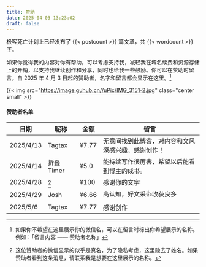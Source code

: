 ```yaml
---
title: 赞助
date: 2025-04-03 13:23:02
draft: false
---
```


极客死亡计划上已经发布了 {{< postcount >}} 篇文章，共 {{< wordcount >}} 字。

如果你觉得我的内容对你有帮助，可以考虑支持我，减轻我在域名续费和资源存储上的开销，以支持我继续创作和分享，同时也给我一些鼓励。你可以在赞助时留言，自 2025 年 4 月 3 日起的赞助者，名字和留言都会显示在这里。[^2]

{{< img src="https://image.guhub.cn//uPic/IMG_3151-2.jpg" class="center small" >}}

#### 赞助者名单

| 日期        | 昵称       | 金额    | 留言                        |
| --------- | -------- | ----- | ------------------------- |
| 2025/4/13 | Tagtax   | ¥7.77 | 无意间找到此博客，对内容和文风深感兴趣，感谢创作！ |
| 2025/4/14 | 折叠 Timer | ¥5.0  | 能持续写作很厉害，希望以后能看到博主的成书。    |
| 2025/4/28 | [^1]     | ¥100  | 感谢你的文字                    |
| 2025/4/29 | Josh     | ¥6.66 | 高认知，好文采👍收获良多             |
| 2025/5/6  | Tagtax   | ¥7.77 | 感谢创作                      |

[^1]: 这位赞助者的微信显示的似乎是真名，为了隐私考虑，这里隐去了姓名。如果赞助者看到这条消息，请联系我是想要在这里展示的名称。
[^2]: 如果你不希望在这里展示你的微信名，可以在留言时标出你希望展示的名称。例如：「留言内容 —— 赞助者名称」